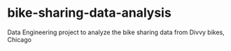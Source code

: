 # bike-sharing-data-analysis
Data Engineering project to analyze the bike sharing data from Divvy bikes, Chicago
